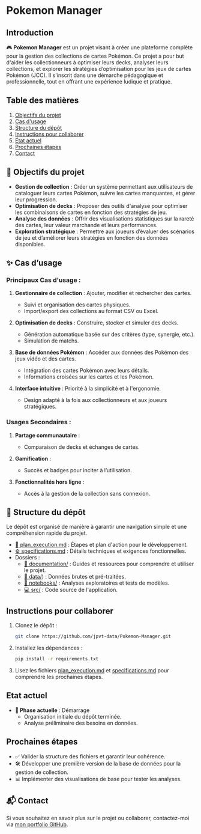 # Pokemon Manager

## Introduction
🎮 **Pokemon Manager** est un projet visant à créer une plateforme complète pour la gestion des collections de cartes Pokémon. Ce projet a pour but d'aider les collectionneurs à optimiser leurs decks, analyser leurs collections, et explorer les stratégies d’optimisation pour les jeux de cartes Pokémon (JCC). Il s'inscrit dans une démarche pédagogique et professionnelle, tout en offrant une expérience ludique et pratique.

## Table des matières
1. [Objectifs du projet](#-objectifs-du-projet)
2. [Cas d'usage](#-cas-dusage)
3. [Structure du dépôt](#-structure-du-dépôt)
4. [Instructions pour collaborer](#instructions-pour-collaborer)
5. [État actuel](#etat-actuel)
6. [Prochaines étapes](#prochaines-étapes)
7. [Contact](#-contact)

## 🎯 Objectifs du projet
- **Gestion de collection** : Créer un système permettant aux utilisateurs de cataloguer leurs cartes Pokémon, suivre les cartes manquantes, et gérer leur progression.
- **Optimisation de decks** : Proposer des outils d'analyse pour optimiser les combinaisons de cartes en fonction des stratégies de jeu.
- **Analyse des données** : Offrir des visualisations statistiques sur la rareté des cartes, leur valeur marchande et leurs performances.
- **Exploration stratégique** : Permettre aux joueurs d’évaluer des scénarios de jeu et d’améliorer leurs stratégies en fonction des données disponibles.

## ✨ Cas d’usage

### Principaux Cas d'usage :
1. **Gestionnaire de collection** : Ajouter, modifier et rechercher des cartes.
   - Suivi et organisation des cartes physiques.
   - Import/export des collections au format CSV ou Excel.

2. **Optimisation de decks** : Construire, stocker et simuler des decks.
   - Génération automatique basée sur des critères (type, synergie, etc.).
   - Simulation de matchs.

3. **Base de données Pokémon** : Accéder aux données des Pokémon des jeux vidéo et des cartes.
   - Intégration des cartes Pokémon avec leurs détails.
   - Informations croisées sur les cartes et les Pokémon.

4. **Interface intuitive** : Priorité à la simplicité et à l'ergonomie.
   - Design adapté à la fois aux collectionneurs et aux joueurs stratégiques.
  
### Usages Secondaires :
1. **Partage communautaire** :
   - Comparaison de decks et échanges de cartes.

2. **Gamification** :
   - Succès et badges pour inciter à l’utilisation.

3. **Fonctionnalités hors ligne** :
   - Accès à la gestion de la collection sans connexion.
  
## 📂 Structure du dépôt
Le dépôt est organisé de manière à garantir une navigation simple et une compréhension rapide du projet.

- [📝 plan_execution.md](https://github.com/jpvt-data/Pokemon-Manager/blob/main/documentation/plan_execution.md) : Étapes et plan d'action pour le développement.
- [⚙️ specifications.md](https://github.com/jpvt-data/Pokemon-Manager/blob/main/documentation/specifications.md) : Détails techniques et exigences fonctionnelles.
- Dossiers :
  - [📘 documentation/](https://github.com/jpvt-data/Pokemon-Manager/tree/main/documentation/README.md) : Guides et ressources pour comprendre et utiliser le projet.
  - [📂 data/](https://github.com/jpvt-data/Pokemon-Manager/tree/main/data/README.md)) : Données brutes et pré-traitées.
  - [📓 notebooks/](https://github.com/jpvt-data/Pokemon-Manager/tree/main/notebooks/README.md) : Analyses exploratoires et tests de modèles.
  - [💻 src/](https://github.com/jpvt-data/Pokemon-Manager/tree/main/src/README.md) : Code source de l'application.

## Instructions pour collaborer
1. Clonez le dépôt :
   ```bash
   git clone https://github.com/jpvt-data/Pokemon-Manager.git
   ```
2. Installez les dépendances :
   ```bash
   pip install -r requirements.txt
   ```
3. Lisez les fichiers [plan_execution.md](https://github.com/jpvt-data/Pokemon-Manager/blob/main/documentation/plan_execution.md) et [specifications.md](https://github.com/jpvt-data/Pokemon-Manager/blob/main/documentation/specifications.md) pour comprendre les prochaines étapes.

## Etat actuel
- **📌 Phase actuelle** : Démarrage
  - Organisation initiale du dépôt terminée.
  - Analyse préliminaire des besoins en données.

## Prochaines étapes
- ✅ Valider la structure des fichiers et garantir leur cohérence.
- 🛠 Développer une première version de la base de données pour la gestion de collection.
- 📊 Implémenter des visualisations de base pour tester les analyses.

## 📬 Contact
Si vous souhaitez en savoir plus sur le projet ou collaborer, contactez-moi via [mon portfolio GitHub](https://github.com/jpvt-data/Portfolio).

